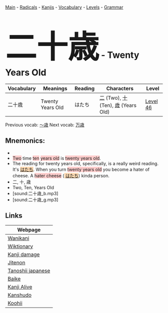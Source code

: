 <style> bigfont {font-size: 100px}</style>
[Main](../README.md) -
[Radicals](../radicals.md) -
[Kanjis](../kanjis.md) -
[Vocabulary](../vocabulary.md) -
[Levels](../levels.md) -
[Grammar](../grammar.md)
# <bigfont> 二十歳</bigfont> - Twenty Years Old 

| Vocabulary | Meanings | Reading | Characters | Level |
| --- | --- | --- | --- | --- |
| 二十歳 | Twenty Years Old | はたち |  [二](../kanjis/二.md) (Two), [十](../kanjis/十.md) (Ten), [歳](../kanjis/歳.md) (Years Old) | [Level 46](../levels/wk_level46.md) |

Previous vocab: [〜歳](〜歳.md) Next vocab: [万歳](万歳.md) 

## Mnemonics:

* 
* <span style="background-color:#ffcccb"> Two</span> time <span style="background-color:#ffcccb"> ten</span> <span style="background-color:#ffcccb"> years old</span> is <span style="background-color:#ffcccb"> twenty years old</span>.
* The reading for twenty years old, specifically, is a really weird reading. It's <span style="background-color:#fed8b1"> [はたち](https://jisho.org/search/はたち)</span>. When you turn <span style="background-color:#ffcccb"> twenty years old</span> you become a hater of cheese. A <span style="background-color:#ffcccb"> hater cheese</span> (<span style="background-color:#fed8b1"> [はたち](https://jisho.org/search/はたち)</span>) kinda person.
* 二, 十, 歳
* Two, Ten, Years Old
* [sound:二十歳_b.mp3]
* [sound:二十歳_g.mp3]


## Links 

| Webpage |
| --- |
| [Wanikani          ](https://www.wanikani.com/kanji/二十歳) |
| [Wiktionary        ](https://en.wiktionary.org/wiki/二十歳) |
| [Kanji damage      ](http://www.kanjidamage.com/kanji/search?utf8=✓&q=二十歳) |
| [Jitenon           ](https://jitenon.com/kanji/二十歳) |
| [Tanoshii japanese ](https://www.tanoshiijapanese.com/dictionary/kanji.cfm?k=二十歳) |
| [Baike             ](https://baike.baidu.com/item/二十歳) |
| [Kanji Alive       ](https://app.kanjialive.com/二十歳) |
| [Kanshudo          ](https://www.kanshudo.com/searchmn?q=二十歳) |
| [Koohii            ](https://kanji.koohii.com/study/kanji/二十歳) |
